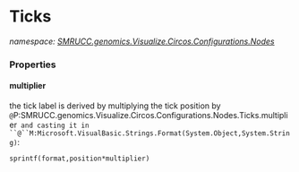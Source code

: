 ﻿# Ticks
_namespace: [SMRUCC.genomics.Visualize.Circos.Configurations.Nodes](./index.md)_






### Properties

#### multiplier
the tick label is derived by multiplying the tick position
 by ``@``P:SMRUCC.genomics.Visualize.Circos.Configurations.Nodes.Ticks.multiplier```` and casting it in ``@``M:Microsoft.VisualBasic.Strings.Format(System.Object,System.String)````:

 ```
 sprintf(format,position*multiplier)
 ```
